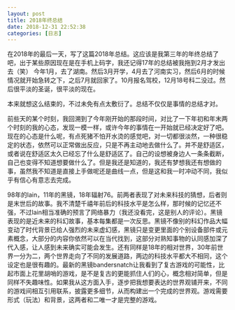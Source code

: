 ```yaml
---
layout: post
title: 2018年终总结
date: 2018-12-31 22:52:38
categories: [日志]
---
```

在2018年的最后一天，写了这篇2018年总结。这应该是我第三年的年终总结了吧，出于某些原因现在是在手机上码字，我还记得17年的总结被我拖到2月才发出去（笑）
今年1月，去了湖南。然后3月开学，4月去了河南实习，然后6月的时候情况就开始急转之下，之后7月就回家了。10月报名驾校，12月18号科二没过。然后很平淡的圣诞，很平淡的现在。
 
本来就想这么结束的，不过未免有点太敷衍了。总结不仅仅是事情的总结才对。  

前些天的某个时刻，我回溯到了今年刚开始的那段时间，对比了一下年初和年末两个时刻的我的心态，发现一模一样，或许今年的事情在一开始就已经决定好了吧。现在的心态是什么呢，有点死猪不怕开水烫的感觉吧，对一切都很淡然，一种很稳定的状态，依然可以正常做出反应，只是不再主动地去做什么了。并不是舒适区，或者说在舒适区太久已经忘了什么是舒适区了。自己的设想被身边人一条条截断，自己也变得不知道想要做什么了。但是我还是知道的，我还有梦想我还有想做的事，虽然我不知道是直接上手做呢还是曲线一点，但是这和我一时冲动不同，我似乎有信心有意志去完成。  

98年的lain，11年的黑镜，18年辐射76。前两者表现了对未来科技的猜想，后者则是末世后的故事。我不清楚千禧年前后的科技水平是怎么样，那时候的记忆还不强，不过lain相当准确的预言了网络暴力（我还没看完，这是别人的评论）。黑镜表现的是近未来的科幻故事，基本每集都是一次反思。黑镜不像别的科幻作品大幅变动了时代背景已给人强烈的未来虚幻感，黑镜只是变更里面的个别设备部件或元素概念，大部分的内容你依然可以在当代找到，这部分对熟知事物的认同感加深了代入感，让人感到未来确实可能会发生。还有同样是18年的相对世界，30年前世界一分为二，两个世界走向了不同的发展道路，两边的科技水平都大不相同，这个设定也是很有趣的。最新的黑镜bandersnatch让我看到了复古游戏的可能性，比起市面上花里胡哨的游戏，是不是复古的更能抓住人们的心，概念相对简单，但是同样不失趣味性。如果我从这方面入手，逐步把我想要表达的世界观铺开来，不同的游戏间相互引用联系，披露更多细节，从而构建出一个完成的世界观。游戏需要形式（玩法）和背景，这两者和二唯一才是完整的游戏。
